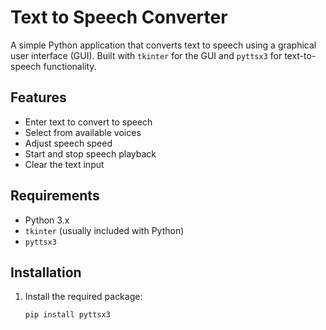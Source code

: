 # Text to Speech Converter

A simple Python application that converts text to speech using a graphical user interface (GUI). Built with `tkinter` for the GUI and `pyttsx3` for text-to-speech functionality.

## Features
- Enter text to convert to speech
- Select from available voices
- Adjust speech speed
- Start and stop speech playback
- Clear the text input

## Requirements
- Python 3.x
- `tkinter` (usually included with Python)
- `pyttsx3`

## Installation
1. Install the required package:
   ```bash
   pip install pyttsx3

